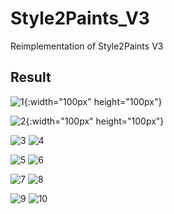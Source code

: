 # Style2Paints_V3
Reimplementation of Style2Paints V3

## Result

![1](./example/1_sketch.png){:width="100px" height="100px"}        

![2](./example/1_color.png){:width="100px" height="100px"}     

![3](./example/2_sketch.png)        ![4](./example/2_color.png)

![5](./example/3_sketch.png)        ![6](./example/3_color.png)

![7](./example/4_sketch.png)        ![8](./example/4_color.png)

![9](./example/5_sketch.png)        ![10](./example/5_color.png)